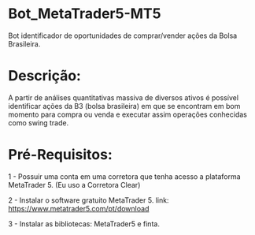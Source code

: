 # Bot_MetaTrader5-MT5
 
 Bot identificador de oportunidades de comprar/vender ações da Bolsa Brasileira.

# Descrição:

A partir de análises quantitativas massiva de diversos ativos é possível identificar ações da B3 (bolsa brasileira) em que se encontram em bom momento para compra ou venda e executar assim operações conhecidas como swing trade.

# Pré-Requisitos:

1 - Possuir uma conta em uma corretora que tenha acesso a plataforma MetaTrader 5. (Eu uso a Corretora Clear)

2 - Instalar o software gratuito MetaTrader 5. link: https://www.metatrader5.com/pt/download

3 - Instalar as bibliotecas: MetaTrader5 e finta.

# 
